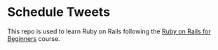 # Schedule Tweets

This repo is used to learn Ruby on Rails following the [Ruby on Rails for Beginners](https://gorails.com/series/rails-6-for-beginners) course.